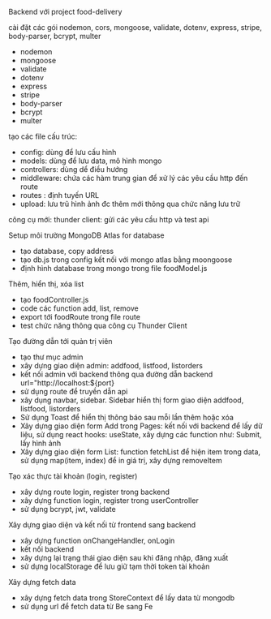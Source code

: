 Backend với project food-delivery

cài đặt các gói nodemon, cors, mongoose, validate, dotenv, express, stripe, body-parser, bcrypt, multer
- nodemon
- mongoose
- validate
- dotenv
- express
- stripe
- body-parser
- bcrypt
- multer

tạo các file cấu trúc:
- config: dùng để lưu cấu hình
- models: dùng để lưu data, mô hình mongo
- controllers: dùng dể điều hướng 
- middleware: chứa các hàm trung gian để xử lý các yêu cầu http đến route
- routes : định tuyến URL
- upload: lưu trũ hình ảnh đc thêm mới thông qua chức năng lưu trữ

công cụ mới: thunder client: gửi các yêu cầu http và test api

Setup môi trường MongoDB Atlas for database
- tạo database, copy address
- tạo db.js trong config kết nối với mongo atlas bằng moongoose
- định hình database trong mongo trong file foodModel.js

Thêm, hiển thị, xóa list
- tạo foodController.js
- code các function add, list,  remove
- export tới foodRoute trong file route
- test chức năng thông qua công cụ Thunder Client

Tạo đường dẫn tới quản trị viên
- tạo thư mục admin
- xây dựng giao diện admin: addfood, listfood, listorders
- kết nối admin với backend thông qua đường dẫn backend url="http://localhost:${port}
- sử dụng route để truyền dẫn api
- xây dụng navbar, sidebar. Sidebar hiển thị form giao diện addfood, listfood, listorders
- Sử dụng Toast để hiển thị thông báo sau mỗi lần thêm hoặc xóa
- Xây dựng giao diện form Add trong Pages: kết nối với backend để lấy dữ liệu, sử dụng react hooks: useState, xây dựng các function như: Submit, lấy hình ảnh
- Xây dựng giao diện form List: function fetchList để hiện item trong data, sử dụng map(item, index) để in giá trị, xây dựng removeItem


Tạo xác thực tài khoản (login, register)
- xây dựng route login, register trong backend
- xây dựng function login, register trong userController
- sử dụng bcrypt, jwt, validate

Xây dựng giao diện và kết nối từ frontend sang backend
- xây dựng function onChangeHandler, onLogin
- kết nối backend
- xây dựng lại trạng thái giao diện sau khi đăng nhập, đăng xuất
- sử dựng localStorage để lưu giữ tạm thời token tài khoản

Xây dựng fetch data
- xây dựng fetch data trong StoreContext để lấy data từ mongodb
- sử dụng url để fetch data từ Be sang Fe